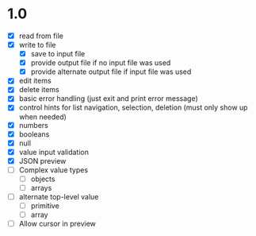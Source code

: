 # 1.0

- [x] read from file
- [x] write to file
  - [x] save to input file
  - [x] provide output file if no input file was used
  - [x] provide alternate output file if input file was used
- [x] edit items
- [x] delete items
- [x] basic error handling (just exit and print error message)
- [x] control hints for list navigation, selection, deletion (must only show up when needed)
- [x] numbers
- [x] booleans
- [x] null
- [x] value input validation
- [x] JSON preview
- [ ] Complex value types
  - [ ] objects
  - [ ] arrays
- [ ] alternate top-level value
  - [ ] primitive
  - [ ] array
- [ ] Allow cursor in preview
